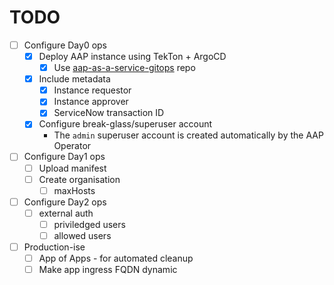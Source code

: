 # TODO
- [ ] Configure Day0 ops
  - [X] Deploy AAP instance using TekTon + ArgoCD
    - [X] Use [aap-as-a-service-gitops](https://github.com/ahussey-redhat/aap-as-a-service-gitops/tree/main) repo
  - [X] Include metadata
    - [X] Instance requestor
    - [X] Instance approver
    - [X] ServiceNow transaction ID
  - [X] Configure break-glass/superuser account
    - The `admin` superuser account is created automatically by the AAP Operator
- [ ] Configure Day1 ops
  - [ ] Upload manifest
  - [ ] Create organisation
    - [ ] maxHosts
- [ ] Configure Day2 ops
  - [ ] external auth
    - [ ] priviledged users
    - [ ] allowed users
- [ ] Production-ise
  - [ ] App of Apps - for automated cleanup
  - [ ] Make app ingress FQDN dynamic